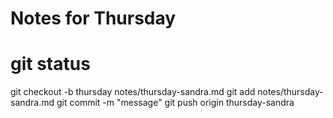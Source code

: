 # Notes for Thursday

# git status
git checkout -b thursday
notes/thursday-sandra.md
git add notes/thursday-sandra.md
git commit -m "message"
git push origin thursday-sandra
